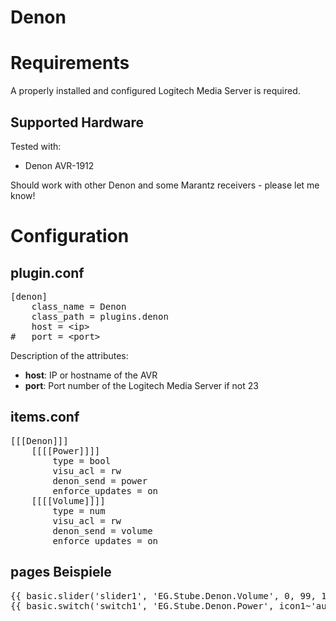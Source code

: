 # Denon

# Requirements

A properly installed and configured Logitech Media Server is required.

## Supported Hardware

Tested with:
* Denon AVR-1912

Should work with other Denon and some Marantz receivers - please let me know!

# Configuration

## plugin.conf

<pre>
[denon]
    class_name = Denon
    class_path = plugins.denon
    host = &lt;ip&gt;
#   port = &lt;port&gt;
</pre>

Description of the attributes:

* __host__: IP or hostname of the AVR
* __port__: Port number of the Logitech Media Server if not 23

## items.conf

<pre>
[[[Denon]]]
	[[[[Power]]]]
		type = bool
		visu_acl = rw
		denon_send = power
		enforce_updates = on
	[[[[Volume]]]]
		type = num
		visu_acl = rw
		denon_send = volume
		enforce_updates = on
</pre>

## pages Beispiele

<pre>
{{ basic.slider('slider1', 'EG.Stube.Denon.Volume', 0, 99, 1) }}
{{ basic.switch('switch1', 'EG.Stube.Denon.Power', icon1~'audio_audio.png', icon0~'audio_audio.png') }}  Verstärker
</pre>